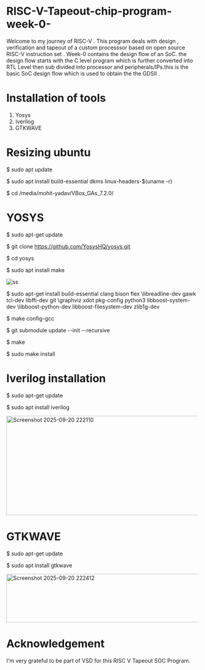 # RISC-V-Tapeout-chip-program-week-0-
Welcome to my journey of RISC-V . This program deals with design , verification and tapeout of a custom processsor based on open source RISC-V instruction set . Week-0 contains the design flow of an SoC. the design flow starts with the C level program which is further converted into RTL Level then sub divided into processor and peripherals/IPs.this is the basic SoC design flow which is used to obtain the the GDSII .
# Installation of tools 
   1) Yosys
   2) Iverilog
   3) GTKWAVE
# Resizing ubuntu 
$ sudo apt update 

$ sudo apt install build-essential dkms linux-headers-$(uname -r)

$ cd /media/mohit-yadav/VBox_GAs_7.2.0/

# YOSYS
$ sudo apt-get update

$ git clone https://github.com/YosysHQ/yosys.git

$ cd yosys

$ sudo apt install make

![ss](https://github.com/user-attachments/assets/bcc00745-a37d-47e1-a281-69047e9ffe2c)


$ sudo apt-get install build-essential clang bison flex \libreadline-dev gawk tcl-dev libffi-dev git \graphviz xdot pkg-config python3 libboost-system-dev \libboost-python-dev libboost-filesystem-dev zlib1g-dev

$ make config-gcc

$ git submodule update --init --recursive

$ make

$ sudo make install

# Iverilog installation

$ sudo apt-get update

$ sudo apt install iverilog

<img width="806" height="261" alt="Screenshot 2025-09-20 222110" src="https://github.com/user-attachments/assets/5dbf1ca3-5726-4aba-bd84-4d7a79503001" />

# GTKWAVE

$ sudo apt-get update

$ sudo apt install gtkwave

<img width="716" height="127" alt="Screenshot 2025-09-20 222412" src="https://github.com/user-attachments/assets/1c1fa733-5e83-4b39-bf89-cec7dfc83fd7" />

# Acknowledgement

I'm very grateful to be part of VSD for this RISC V Tapeout SOC Program.

